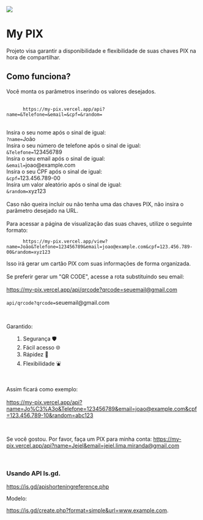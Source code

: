 ![](https://i.imgur.com/KUExNK6.png)

<div>
  <h1>My PIX</h1>
  <p>
    Projeto visa garantir a disponibilidade e flexibilidade de suas chaves PIX na hora de compartilhar.
  </p>

  <h2>Como funciona?</h2>
  <p>
    Você monta os parâmetros inserindo os valores desejados.
    <br />
    <br />
    <code>
      https://my-pix.vercel.app/api?name=&amp;Telefone=&amp;email=&amp;cpf=&amp;random=
    </code>
    <br />
    <br />
    Insira o seu nome após o sinal de igual:
    <br />
    <code>?name=</code>João
    <br />
    Insira o seu número de telefone após o sinal de igual:
    <br />
    <code>&amp;Telefone=</code>123456789
    <br />
    Insira o seu email após o sinal de igual:
    <br />
    <code>&amp;email=</code>joao@example.com
    <br />
    Insira o seu CPF após o sinal de igual:
    <br />
    <code>&amp;cpf=</code>123.456.789-00
    <br />
    Insira um valor aleatório após o sinal de igual:
    <br />
    <code>&amp;random=</code>xyz123
    <br />
    <br />
    Caso não queira incluir ou não tenha uma das chaves PIX, não insira o parâmetro desejado na URL.
    <br />
    <br />
    Para acessar a página de visualização das suas chaves, utilize o seguinte formato:
    <br />
    <code>
      https://my-pix.vercel.app/view?name=João&amp;Telefone=123456789&amp;email=joao@example.com&amp;cpf=123.456.789-00&amp;random=xyz123
    </code>
    <br />
    Isso irá gerar um cartão PIX com suas informações de forma organizada.
    <br />
    <br />
    Se preferir gerar um "QR CODE", acesse a rota substituindo seu email:
    <br />
    <br />
    <a href="https://my-pix.vercel.app/api/qrcode?qrcode=seuemail@gmail.com" target="_blank" rel="noopener noreferrer">
      https://my-pix.vercel.app/api/qrcode?qrcode=seuemail@gmail.com
    </a>
    <br />
    <br />
    <code>api/qrcode?qrcode=</code>seuemail@gmail.com
    <br />
  </p>
  <br />

  <p>
    Garantido:
  </p>

  <ol style="margin-left: 20px;">
    <li>Segurança 🛡️</li>
    <li>Fácil acesso 🌐</li>
    <li>Rápidez 🚀</li>
    <li>Flexibilidade ⛲</li>
  </ol>
  <br />

  <p>
    Assim ficará como exemplo:
    <br />
    <br />
    <a href="https://my-pix.vercel.app/api?name=Jo%C3%A3o&amp;Telefone=123456789&amp;email=joao@example.com&amp;cpf=123.456.789-10&amp;random=abc123" target="_blank" rel="noopener noreferrer">
      https://my-pix.vercel.app/api?name=Jo%C3%A3o&amp;Telefone=123456789&amp;email=joao@example.com&amp;cpf=123.456.789-10&amp;random=abc123
    </a>
  </p>
  <br />

  <p>
    Se você gostou. Por favor, faça um PIX para minha conta:
    <a href="https://my-pix.vercel.app/api?name=Jeiel&amp;email=jeiel.lima.miranda@gmail.com" target="_blank" rel="noopener noreferrer">
      https://my-pix.vercel.app/api?name=Jeiel&amp;email=jeiel.lima.miranda@gmail.com
    </a>
  </p>
  <br />
</div>

### Usando API Is.gd.

https://is.gd/apishorteningreference.php

Modelo:

https://is.gd/create.php?format=simple&url=www.example.com.